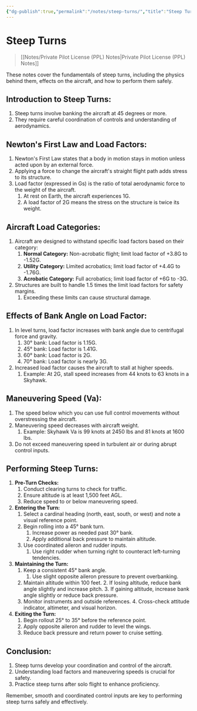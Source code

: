 ```yaml
---
{"dg-publish":true,"permalink":"/notes/steep-turns/","title":"Steep Turns","tags":["aviation","classnotes"]}
---
```



# Steep Turns
> [[Notes/Private Pilot License (PPL) Notes\|Private Pilot License (PPL) Notes]]

These notes cover the fundamentals of steep turns, including the physics behind them, effects on the aircraft, and how to perform them safely.

## Introduction to Steep Turns:
1. Steep turns involve banking the aircraft at 45 degrees or more.
2. They require careful coordination of controls and understanding of aerodynamics.
## Newton's First Law and Load Factors:
1. Newton's First Law states that a body in motion stays in motion unless acted upon by an external force.
2. Applying a force to change the aircraft's straight flight path adds stress to its structure.
3. Load factor (expressed in Gs) is the ratio of total aerodynamic force to the weight of the aircraft.
    1. At rest on Earth, the aircraft experiences 1G.
    2. A load factor of 2G means the stress on the structure is twice its weight.
## Aircraft Load Categories:
1. Aircraft are designed to withstand specific load factors based on their category:
    1. **Normal Category:** Non-acrobatic flight; limit load factor of +3.8G to -1.52G.
    2. **Utility Category:** Limited acrobatics; limit load factor of +4.4G to -1.76G.
    3. **Acrobatic Category:** Full acrobatics; limit load factor of +6G to -3G.
2. Structures are built to handle 1.5 times the limit load factors for safety margins.
    1. Exceeding these limits can cause structural damage.
## Effects of Bank Angle on Load Factor:
1. In level turns, load factor increases with bank angle due to centrifugal force and gravity.
    1. 30° bank: Load factor is 1.15G.
    2. 45° bank: Load factor is 1.41G.
    3. 60° bank: Load factor is 2G.
    4. 70° bank: Load factor is nearly 3G.
2. Increased load factor causes the aircraft to stall at higher speeds.
    1. Example: At 2G, stall speed increases from 44 knots to 63 knots in a Skyhawk.
## Maneuvering Speed (Va):
1. The speed below which you can use full control movements without overstressing the aircraft.
2. Maneuvering speed decreases with aircraft weight.
    1. Example: Skyhawk Va is 99 knots at 2450 lbs and 81 knots at 1600 lbs.
3. Do not exceed maneuvering speed in turbulent air or during abrupt control inputs.
## Performing Steep Turns:
1. **Pre-Turn Checks:**
    1. Conduct clearing turns to check for traffic.
    2. Ensure altitude is at least 1,500 feet AGL.
    3. Reduce speed to or below maneuvering speed.
2. **Entering the Turn:**
    1. Select a cardinal heading (north, east, south, or west) and note a visual reference point.
    2. Begin rolling into a 45° bank turn.
        1. Increase power as needed past 30° bank.
        2. Apply additional back pressure to maintain altitude.
    3. Use coordinated aileron and rudder inputs.
        1. Use right rudder when turning right to counteract left-turning tendencies.
3. **Maintaining the Turn:**
    1. Keep a consistent 45° bank angle.
        1. Use slight opposite aileron pressure to prevent overbanking.
    2. Maintain altitude within 100 feet.
        2. If losing altitude, reduce bank angle slightly and increase pitch.
        3. If gaining altitude, increase bank angle slightly or reduce back pressure.
    3. Monitor instruments and outside references.
        4. Cross-check attitude indicator, altimeter, and visual horizon.
4. **Exiting the Turn:**
    1. Begin rollout 25° to 35° before the reference point.
    2. Apply opposite aileron and rudder to level the wings.
    3. Reduce back pressure and return power to cruise setting.
## Conclusion:
1. Steep turns develop your coordination and control of the aircraft.
2. Understanding load factors and maneuvering speeds is crucial for safety.
3. Practice steep turns after solo flight to enhance proficiency.

Remember, smooth and coordinated control inputs are key to performing steep turns safely and effectively.